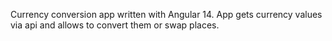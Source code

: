 Currency conversion app written with Angular 14. App gets currency values via api and allows to convert them or swap places.
